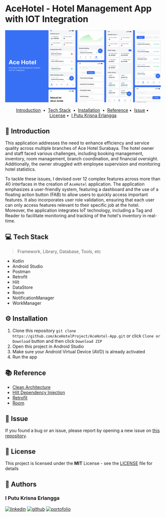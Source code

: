 <!-- git remote add origin https|ssh:path/to/the/repository.git  -->
<!-- git pull origin main --rebase -->

<h1> AceHotel - Hotel Management App with IOT Integration </h1>
<a href="https://github.com/AceHotelProject/AceHotel-App">
    <img src="./img/acehotel.png" alt="readme-project-template">
</a>

<!-- You can make badge by read on official documentation at https://shields.io/badges -->

<!-- </div>
<p align="center">
<a target="_blank" href="https://www.linkedin.com/in/moh-iqbal-fatchurozi/"><img height="20" src="https://img.shields.io/badge/LinkedIn-0077B5?style=for-the-badge&logo=linkedin&logoColor=white" /></a>
<a target="_blank" href=""><img height="20" src="https://img.shields.io/github/license/zer0-911/readme-project-template" alt="License"></a>
<a target="_blank" href=""><img height="20" src="https://img.shields.io/github/commit-activity/t/zer0-911/readme-project-template" alt="Last Commits"></a>
<a target="_blank" href=""><img height="20" src="https://img.shields.io/github/repo-size/zer0-911/readme-project-template" alt="Repo Size"></a>
</p> -->

<p align="center">
<a href="#-introduction">Introduction</a> &nbsp;&bull;&nbsp;
<a href="#-tech-stack">Tech Stack</a> &nbsp;&bull;&nbsp;
<a href="#%EF%B8%8F-installation">Installation</a> &nbsp;&bull;&nbsp;
<!-- <a href="#%EF%B8%8F-demo">Demo</a> &nbsp;&bull;&nbsp; -->
<a href="#-reference">Reference</a>&nbsp;&bull;&nbsp;
<a href="#-issue">Issue</a>&nbsp;&bull;&nbsp;
<a href="#-license">License</a>&nbsp;&bull;&nbsp;
<a href="#-author">I Putu Krisna Erlangga</a>
</p>

## 📄 Introduction

This application addresses the need to enhance efficiency and service quality across multiple branches of Ace Hotel Surabaya. The hotel owner and staff faced various challenges, including booking management, inventory, room management, branch coordination, and financial oversight. Additionally, the owner struggled with employee supervision and monitoring hotel statistics.

To tackle these issues, I devised over 12 complex features across more than 40 interfaces in the creation of `AceHotel` application. The application emphasizes a user-friendly system, featuring a dashboard and the use of a floating action button (FAB) to allow users to quickly access important features. It also incorporates user role validation, ensuring that each user can only access features relevant to their specific job at the hotel. Moreover, the application integrates IoT technology, including a Tag and Reader to facilitate monitoring and tracking of the hotel's inventory in real-time.

## 💻 Tech Stack

> Framework, Library, Database, Tools, etc

<!-- You can search the logo with https://simpleicons.org and copy the name in logo=copyhere same with color after badge/YourText-YourColor-->

- Kotlin
- Android Studio
- Postman
- Retrofit
- Hilt
- DataStore
- Room
- NotificationManager
- WorkManager

## ⚙️ Installation

1. Clone this repository `git clone https://github.com/AceHotelProject/AceHotel-App.git` or click `Clone or Download` button and then click `Download ZIP`
2. Open this project in Android Studio
3. Make sure your Android Virtual Device (AVD) is already activated
4. Run the app

<!-- ## 📽️ Demo

<!-- If Needed  -->
<!-- <div align="center">
    <img src="./img/demo.gif" alt="Demo">
</div> -->

## 📚 Reference

<!-- If Needed -->

- [Clean Architecture](https://developer.android.com/topic/architecture)
- [Hilt Dependency Injection](https://developer.android.com/training/dependency-injection/hilt-android)
- [Retrofit](https://square.github.io/retrofit/)
- [Room](https://developer.android.com/training/data-storage/room/)
  
## 🚩 Issue

If you found a bug or an issue, please report by opening a new issue on [this repository](https://github.com/AceHotelProject/AceHotel-App/issues).

## 📝 License

This project is licensed under the **MIT** License - see the [LICENSE](LICENSE) file for details

## 📌 Authors

<p align="center">
<h3> I Putu Krisna Erlangga </h3>
<a target="_blank" href="https://www.linkedin.com/in/krisna-erlangga/"><img height="20" src="https://img.shields.io/badge/LinkedIn-0077B5?style=for-the-badge&logo=linkedin&logoColor=white" alt="linkedin" /></a>
<a target="_blank" href="https://github.com/krsx"><img height="20" src="https://img.shields.io/badge/Github-000000?style=for-the-badge&logo=github&logoColor=white" alt="github"/></a>
<a target="_blank" href="https://krsx-dev.framer.website/">
<img height="20" src="https://img.shields.io/badge/Portfolio-00BC8E?style=for-the-badge&logo=googlecloud&logoColor=white" alt="portofolio"/>
</a>
</p>
